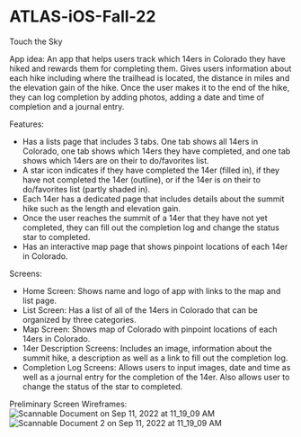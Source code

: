 # ATLAS-iOS-Fall-22

Touch the Sky

App idea: An app that helps users track which 14ers in Colorado they have hiked and rewards them for completing them. Gives users information about each hike including where the trailhead is located, the distance in miles and the elevation gain of the hike. Once the user makes it to the end of the hike, they can log completion by adding photos, adding a date and time of completion and a journal entry.

Features: 
-   Has a lists page that includes 3 tabs. One tab shows all 14ers in Colorado, one tab shows which 14ers they have completed, and one tab shows which 14ers are on their to do/favorites list.
-   A star icon indicates if they have completed the 14er (filled in), if they have not completed the 14er (outline), or if the 14er is on their to do/favorites list (partly shaded in).
-   Each 14er has a dedicated page that includes details about the summit hike such as the length and elevation gain.
-   Once the user reaches the summit of a 14er that they have not yet completed, they can fill out the completion log and change the status star to completed.
-   Has an interactive map page that shows pinpoint locations of each 14er in Colorado.

Screens:
- Home Screen: Shows name and logo of app with links to the map and list page.
- List Screen: Has a list of all of the 14ers in Colorado that can be organized by three categories.
- Map Screen: Shows map of Colorado with pinpoint locations of each 14ers in Colorado.
- 14er Description Screens: Includes an image, information about the summit hike, a description as well as a link to fill out the completion log.
- Completion Log Screens: Allows users to input images, date and time as well as a journal entry for the completion of the 14er. Also allows user to change the status of the star to completed.

Preliminary Screen Wireframes:
![Scannable Document on Sep 11, 2022 at 11_19_09 AM](https://user-images.githubusercontent.com/75700280/189541024-78d443d0-9599-49e5-a8f1-1a16ec415df9.png)
![Scannable Document 2 on Sep 11, 2022 at 11_19_09 AM](https://user-images.githubusercontent.com/75700280/189541065-cd87c3c3-ff3f-4d47-a04a-ca1efd589e15.png)
